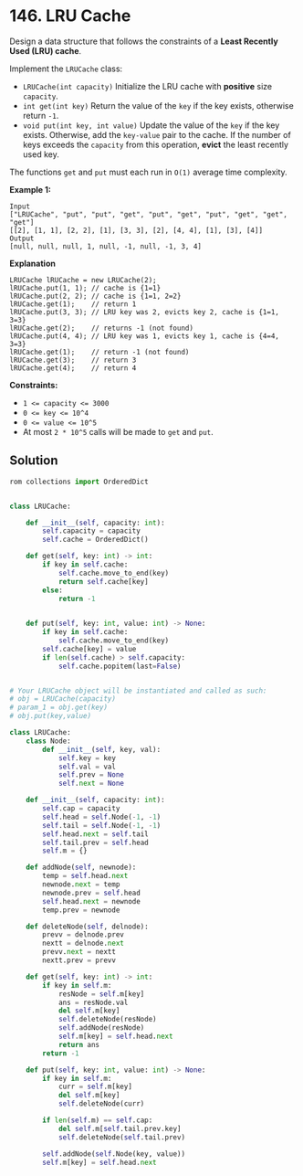 # 146. LRU Cache

Design a data structure that follows the constraints of a **Least Recently Used (LRU) cache**.

Implement the `LRUCache` class:

- `LRUCache(int capacity)` Initialize the LRU cache with **positive** size `capacity`.
- `int get(int key)` Return the value of the `key` if the key exists, otherwise return `-1`.
- `void put(int key, int value)` Update the value of the `key` if the key exists. Otherwise, add the `key-value` pair to the cache. If the number of keys exceeds the `capacity` from this operation, **evict** the least recently used key.

The functions `get` and `put` must each run in `O(1)` average time complexity.


**Example 1:**

```
Input
["LRUCache", "put", "put", "get", "put", "get", "put", "get", "get", "get"]
[[2], [1, 1], [2, 2], [1], [3, 3], [2], [4, 4], [1], [3], [4]]
Output
[null, null, null, 1, null, -1, null, -1, 3, 4]
```

**Explanation**

```
LRUCache lRUCache = new LRUCache(2);
lRUCache.put(1, 1); // cache is {1=1}
lRUCache.put(2, 2); // cache is {1=1, 2=2}
lRUCache.get(1);    // return 1
lRUCache.put(3, 3); // LRU key was 2, evicts key 2, cache is {1=1, 3=3}
lRUCache.get(2);    // returns -1 (not found)
lRUCache.put(4, 4); // LRU key was 1, evicts key 1, cache is {4=4, 3=3}
lRUCache.get(1);    // return -1 (not found)
lRUCache.get(3);    // return 3
lRUCache.get(4);    // return 4
```

**Constraints:**

- `1 <= capacity <= 3000`
- `0 <= key <= 10^4`
- `0 <= value <= 10^5`
- At most `2 * 10^5` calls will be made to `get` and `put`.

## Solution

```python
rom collections import OrderedDict


class LRUCache:

    def __init__(self, capacity: int):
        self.capacity = capacity
        self.cache = OrderedDict()

    def get(self, key: int) -> int:
        if key in self.cache:
            self.cache.move_to_end(key)
            return self.cache[key]
        else:
            return -1
        

    def put(self, key: int, value: int) -> None:
        if key in self.cache:
            self.cache.move_to_end(key)
        self.cache[key] = value
        if len(self.cache) > self.capacity:
            self.cache.popitem(last=False)


# Your LRUCache object will be instantiated and called as such:
# obj = LRUCache(capacity)
# param_1 = obj.get(key)
# obj.put(key,value)
```

```python
class LRUCache:
    class Node:
        def __init__(self, key, val):
            self.key = key
            self.val = val
            self.prev = None
            self.next = None

    def __init__(self, capacity: int):
        self.cap = capacity
        self.head = self.Node(-1, -1)
        self.tail = self.Node(-1, -1)
        self.head.next = self.tail
        self.tail.prev = self.head
        self.m = {}

    def addNode(self, newnode):
        temp = self.head.next
        newnode.next = temp
        newnode.prev = self.head
        self.head.next = newnode
        temp.prev = newnode

    def deleteNode(self, delnode):
        prevv = delnode.prev
        nextt = delnode.next
        prevv.next = nextt
        nextt.prev = prevv

    def get(self, key: int) -> int:
        if key in self.m:
            resNode = self.m[key]
            ans = resNode.val
            del self.m[key]
            self.deleteNode(resNode)
            self.addNode(resNode)
            self.m[key] = self.head.next
            return ans
        return -1

    def put(self, key: int, value: int) -> None:
        if key in self.m:
            curr = self.m[key]
            del self.m[key]
            self.deleteNode(curr)

        if len(self.m) == self.cap:
            del self.m[self.tail.prev.key]
            self.deleteNode(self.tail.prev)

        self.addNode(self.Node(key, value))
        self.m[key] = self.head.next
```
